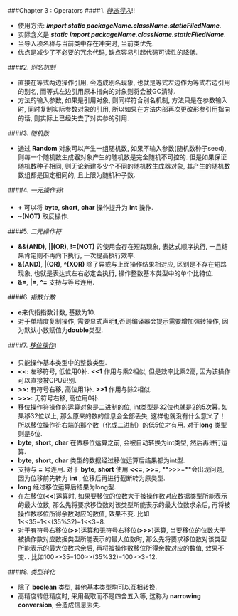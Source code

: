 ###Chapter 3 : Operators
####1. _[静态导入]()_:bangbang:
+ 使用方法: **_import static packageName.className.staticFiledName_**.
+ 实际含义是 **_static import packageName.className.staticFiledName_**.
+ 当导入项名称与当前类中存在冲突时, 当前类优先. 
+ 优点是减少了不必要的冗余代码, 缺点容易引起代码可读性的降低. 


####2. _别名机制_
+ 直接在等式两边操作引用, 会造成别名现象, 也就是等式左边作为等式右边引用的别名, 而等式左边引用原本指向的对象则将会被GC清除. 
+ 方法的输入参数, 如果是引用对象, 则同样符合别名机制, 方法只是在参数输入时, 同时复制实际参数对象的引用, 所以如果在方法内部再次更改形参引用指向的话, 则实际上已经失去了对实参的引用. 

####3. _随机数_
+ 通过 **Random** 对象可以产生一组随机数, 如果不输入参数(随机数种子seed), 则每一个随机数生成器对象产生的随机数是完全随机不可控的. 但是如果保证随机数种子相同, 则无论新建多少个不同的随机数生成器对象, 其产生的随机数数组都是固定相同的, 且上限为随机种子数. 

####4. _[一元操作符]()_:heavy_exclamation_mark:
+ **+** 可以将 **byte**, **short**, **char** 操作提升为 **int** 操作. 
+ **~(NOT)** 取反操作. 

####5. _二元操作符_
+ **&&(AND)**, **||(OR)**, **!=(NOT)** 的使用会存在短路现象, 表达式顺序执行, 一旦结果肯定则不再向下执行, 一次提高执行效率. 
+ **&(AND)**, **|(OR)**, **^(XOR)** 除了异或与上面操作结果相对应, 区别是不存在短路现象, 也就是表达式左右必定会执行, 操作整数基本类型中的单个比特位. 
+ **&=**, **|=**, **^=** 支持与等号连用. 

####6. _指数计数_
+ **e**来代指指数计数, 基数为10.
+ 对于单精度复制操作, 需要显式声明**f**,否则编译器会提示需要增加强转操作, 因为默认小数赋值为**double**类型. 

####7. _[移位操作]()_:heavy_exclamation_mark:
+ 只能操作基本类型中的整数类型. 
+ **<<:** 左移符号, 低位用0补. **<<1** 作用与乘2相似, 但是效率比乘2高, 因为该操作可以直接被CPU识别. 
+ **>>:** 有符号右移, 高位用1补. **>>1** 作用与除2相似. 
+ **>>>:** 无符号右移, 高位用0补. 
+ 移位操作符操作的运算对象是二进制的位, int类型是32位也就是2的5次幂. 如果移32位以上, 那么原来的数的信息会全部丢失, 这样也就没有什么意义了！所以移位操作符右端的那个数（化成二进制）的低5位才有用. 对于**long** 类型则是6位. 
+ **byte**, **short**, **char** 在做移位运算之前, 会被自动转换为int类型, 然后再进行运算. 
+ **byte**, **short**, **char** 类型的数据经过移位运算后结果都为int型. 
+ 支持与 **=** 号连用. 对于 **byte**, **short** 使用 **<<=**, **>>=**, **>>>=**会出现问题, 因为位移前先转为 **int** , 位移后再进行截断转为原类型. 
+ **long** 经过移位运算后结果为long型. 
+ 在左移位(**<<**)运算时, 如果要移位的位数大于被操作数对应数据类型所能表示的最大位数, 那么先将要求移位数对该类型所能表示的最大位数求余后, 再将被操作数移位所得余数对应的数值, 效果不变. 比如1<<35=1<<(35%32)=1<<3=8. 
+ 对于有符号右移位(**>>**)运算和无符号右移位(**>>>**)运算, 当要移位的位数大于被操作数对应数据类型所能表示的最大位数时, 那么先将要求移位数对该类型所能表示的最大位数求余后, 再将被操作数移位所得余数对应的数值, 效果不变. . 比如100>>35=100>>(35%32)=100>>3=12.

####8. _类型转化_
+ 除了 **boolean** 类型, 其他基本类型均可以互相转换. 
+ 高精度转低精度时, 采用截取而不是四舍五入等, 这称为 **narrowing conversion**, 会造成信息丢失. 